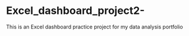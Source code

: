 # Excel_dashboard_project2-
This is an Excel dashboard practice project for my data analysis portfolio
